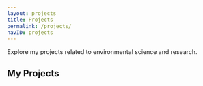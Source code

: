 ```yaml
---
layout: projects
title: Projects
permalink: /projects/
navID: projects
---
```


Explore my projects related to environmental science and research.

<div class="projects-content">
  <h2>My Projects</h2>
  
  <div class="projects-grid">
    <!-- Project items will be listed here -->
  </div>
</div> 